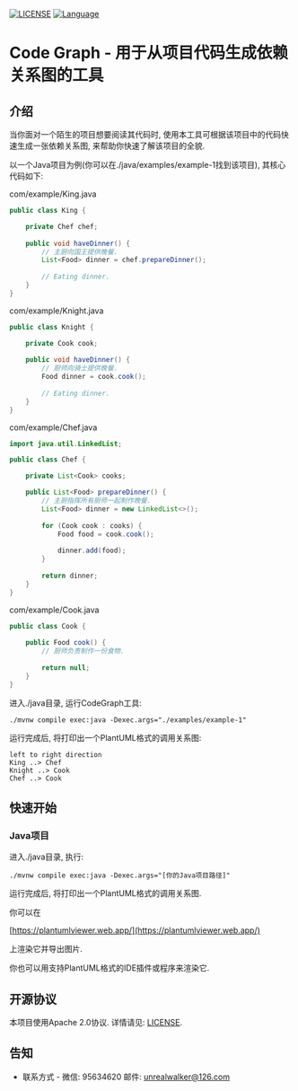 
[![LICENSE](https://img.shields.io/badge/license-Apache%202-blue)](https://github.com/paxoscn/code-graph/blob/master/LICENSE)
[![Language](https://img.shields.io/badge/Language-Java-green)](https://www.oracle.com/java/technologies/)

# Code Graph - 用于从项目代码生成依赖关系图的工具

## 介绍

当你面对一个陌生的项目想要阅读其代码时, 使用本工具可根据该项目中的代码快速生成一张依赖关系图, 来帮助你快速了解该项目的全貌.

以一个Java项目为例(你可以在./java/examples/example-1找到该项目), 其核心代码如下:

com/example/King.java

```java
public class King {

    private Chef chef;
    
    public void haveDinner() {
        // 主厨向国王提供晚餐.
        List<Food> dinner = chef.prepareDinner();
        
        // Eating dinner.
    }
}
```

com/example/Knight.java

```java
public class Knight {

    private Cook cook;
    
    public void haveDinner() {
        // 厨师向骑士提供晚餐.
        Food dinner = cook.cook();
        
        // Eating dinner.
    }
}
```

com/example/Chef.java

```java
import java.util.LinkedList;

public class Chef {

    private List<Cook> cooks;

    public List<Food> prepareDinner() {
        // 主厨指挥所有厨师一起制作晚餐.
        List<Food> dinner = new LinkedList<>();
        
        for (Cook cook : cooks) {
            Food food = cook.cook();
            
            dinner.add(food);
        }
        
        return dinner;
    }
}
```

com/example/Cook.java

```java
public class Cook {
    
    public Food cook() {
        // 厨师负责制作一份食物.
        
        return null;
    }
}
```

进入./java目录, 运行CodeGraph工具:

```shell
./mvnw compile exec:java -Dexec.args="./examples/example-1"
```

运行完成后, 将打印出一个PlantUML格式的调用关系图:

```puml
left to right direction
King ..> Chef
Knight ..> Cook
Chef ..> Cook
```

## 快速开始

### Java项目

进入./java目录, 执行:

```shell
./mvnw compile exec:java -Dexec.args="[你的Java项目路径]"
```

运行完成后, 将打印出一个PlantUML格式的调用关系图.

你可以在

[https://plantumlviewer.web.app/](https://plantumlviewer.web.app/)

上渲染它并导出图片.

你也可以用支持PlantUML格式的IDE插件或程序来渲染它.

## 开源协议

本项目使用Apache 2.0协议. 详情请见: [LICENSE](./LICENSE).

## 告知

- 联系方式 - 微信: 95634620 邮件: [unrealwalker@126.com](mailto:unrealwalker@126.com)

